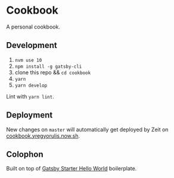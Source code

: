 # Cookbook

A personal cookbook.

## Development

1. `nvm use 10`
2. `npm install -g gatsby-cli`
3. clone this repo && `cd cookbook`
4. `yarn`
5. `yarn develop`

Lint with `yarn lint`.

## Deployment

New changes on `master` will automatically get deployed by Zeit on [cookbook.yregyorulis.now.sh](cookbook.yregyorulis.now.sh).

## Colophon

Built on top of [Gatsby Starter Hello World](https://github.com/gatsbyjs/gatsby-starter-hello-world) boilerplate.
